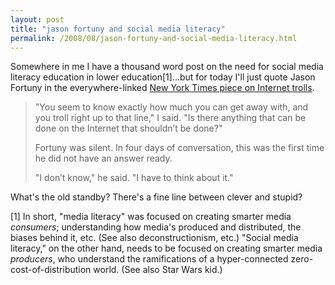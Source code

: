 ```yaml
---
layout: post
title: "jason fortuny and social media literacy"
permalink: /2008/08/jason-fortuny-and-social-media-literacy.html
---
```


Somewhere in me I have a thousand word post on the need for social media literacy education in lower education\[1\]...but for today I'll just quote Jason Fortuny in the everywhere-linked [New York Times piece on Internet trolls](http://www.nytimes.com/2008/08/03/magazine/03trolls-t.html?hp=&pagewanted=all).

> "You seem to know exactly how much you can get away with, and you troll right up to that line," I said. "Is there anything that can be done on the Internet that shouldn’t be done?"
> 
> Fortuny was silent. In four days of conversation, this was the first time he did not have an answer ready.
> 
> "I don’t know," he said. "I have to think about it."

What's the old standby? There's a fine line between clever and stupid?

\[1\] In short, "media literacy" was focused on creating smarter media _consumers_; understanding how media's produced and distributed, the biases behind it, etc. (See also deconstructionism, etc.) "Social media literacy," on the other hand, needs to be focused on creating smarter media _producers_, who understand the ramifications of a hyper-connected zero-cost-of-distribution world. (See also Star Wars kid.)
